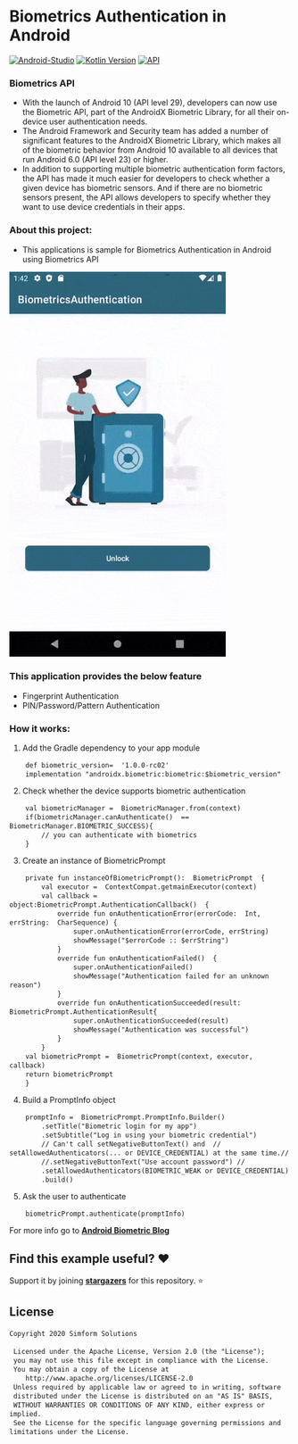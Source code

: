 # Biometrics Authentication in Android #

[![Android-Studio](https://img.shields.io/badge/Android%20Studio-4.0+-orange.svg?style=flat)](https://developer.android.com/studio/)
[![Kotlin Version](https://img.shields.io/badge/Kotlin-v1.4.10-blue.svg)](https://kotlinlang.org)
[![API](https://img.shields.io/badge/API-16%2B-brightgreen.svg?style=flat)](https://android-arsenal.com/api?level=19)

### Biometrics API
* With the launch of Android 10 (API level 29), developers can now use the Biometric API, part of the AndroidX Biometric Library, for all their on-device user authentication needs.
* The Android Framework and Security team has added a number of significant features to the AndroidX Biometric Library, which makes all of the biometric behavior from Android 10 available to all devices that run Android 6.0 (API level 23) or higher.
* In addition to supporting multiple biometric authentication form factors, the API has made it much easier for developers to check whether a given device has biometric sensors. And if there are no biometric sensors present, the API allows developers to specify whether they want to use device credentials in their apps.

### About this project:
* This applications is sample for Biometrics Authentication in Android using Biometrics API

![](biometrics.gif)

### This application provides the below feature

* Fingerprint Authentication
* PIN/Password/Pattern Authentication

### How it works:
1. Add the Gradle dependency to your app module
```
	def biometric_version=  '1.0.0-rc02'
	implementation "androidx.biometric:biometric:$biometric_version"
```
2. Check whether the device supports biometric authentication
```
    val biometricManager =  BiometricManager.from(context)
    if(biometricManager.canAuthenticate()  ==  BiometricManager.BIOMETRIC_SUCCESS){
	    // you can authenticate with biometrics
    }
```
3. Create an instance of BiometricPrompt
```
	private fun instanceOfBiometricPrompt():  BiometricPrompt  {
		val executor =  ContextCompat.getmainExecutor(context)
		val callback =  object:BiometricPrompt.AuthenticationCallback()  {
			override fun onAuthenticationError(errorCode:  Int, errString:  CharSequence) {
				super.onAuthenticationError(errorCode, errString)
				showMessage("$errorCode :: $errString")
			}
			override fun onAuthenticationFailed()  {
				super.onAuthenticationFailed()
				showMessage("Authentication failed for an unknown reason")
			}
			override fun onAuthenticationSucceeded(result:  BiometricPrompt.AuthenticationResult{
				super.onAuthenticationSucceeded(result)
				showMessage("Authentication was successful")
			}
		}
	val biometricPrompt =  BiometricPrompt(context, executor, callback)
	return biometricPrompt
	}
```
4. Build a PromptInfo object
```
	promptInfo =  BiometricPrompt.PromptInfo.Builder()
		.setTitle("Biometric login for my app")
		.setSubtitle("Log in using your biometric credential")
		// Can't call setNegativeButtonText() and  // setAllowedAuthenticators(... or DEVICE_CREDENTIAL) at the same time.//
		//.setNegativeButtonText("Use account password") //
		.setAllowedAuthenticators(BIOMETRIC_WEAK or DEVICE_CREDENTIAL)
		.build()
```
5.  Ask the user to authenticate
```
	biometricPrompt.authenticate(promptInfo)
```
For more info go to __[Android Biometric Blog](https://android-developers.googleblog.com/2019/10/one-biometric-api-over-all-android.html)__

## Find this example useful? :heart:
Support it by joining __[stargazers](https://github.com/SimformSolutionsPvtLtd/SSBiometricsAuthentication/stargazers)__ for this repository. :star:
## License

```
Copyright 2020 Simform Solutions

 Licensed under the Apache License, Version 2.0 (the "License");
 you may not use this file except in compliance with the License.
 You may obtain a copy of the License at
    http://www.apache.org/licenses/LICENSE-2.0
 Unless required by applicable law or agreed to in writing, software
 distributed under the License is distributed on an "AS IS" BASIS,
 WITHOUT WARRANTIES OR CONDITIONS OF ANY KIND, either express or implied.
 See the License for the specific language governing permissions and limitations under the License.
```
